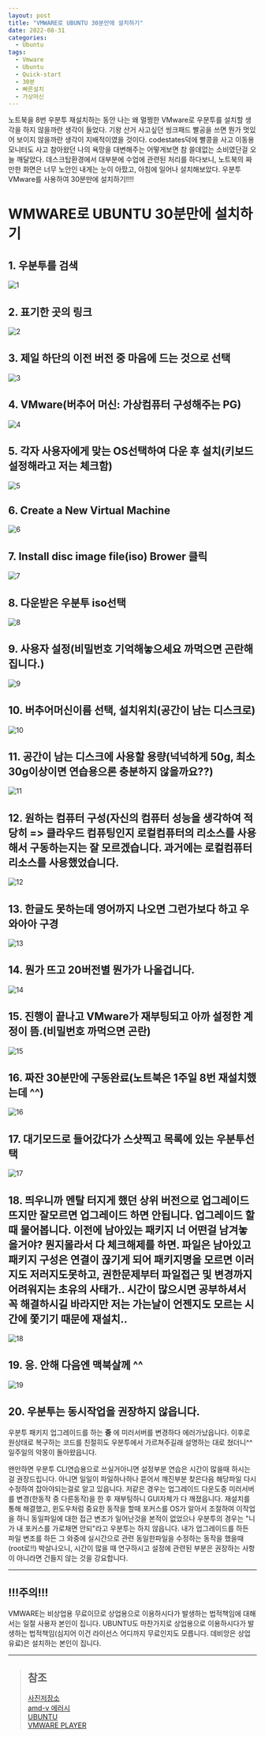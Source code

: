 ```yaml
---
layout: post
title: "VMWARE로 UBUNTU 30분만에 설치하기"
date: 2022-08-31
categories:
  - Ubuntu
tags:
  - Vmware
  - Ubuntu
  - Quick-start
  - 30분
  - 빠른설치
  - 가상머신
---
```


노트북을 8번 우분투 재설치하는 동안 나는 왜 멀쩡한 VMware로 우분투를 설치할 생각을 하지 않을까란 생각이 들었다. 기왕 산거 사고싶던 씽크패드 빨공을 쓰면 뭔가 멋있어 보이지 않을까란 생각이 지배적이였을 것이다. codestates덕에 빨콩을 사고 이동용모니터도 사고 참아왔던 나의 욕망을 대변해주는 어떻게보면 참 쓸데없는 소비였단걸 오늘 깨달았다. 데스크탑환경에서 대부분에 수업에 관련된 처리를 하다보니, 노트북의 짜만한 화면은 너무 노안인 내게는 눈이 아팠고, 아침에 일어나 설치해보았다. 우분투 VMware를 사용하여 30분만에 설치하기!!!!

# WMWARE로 UBUNTU 30분만에 설치하기

## 1. 우분투를 검색

![1](/assets/img/220831-u-1.png)

## 2. 표기한 곳의 링크

![2](/assets/img/220831-u-2.png)

## 3. 제일 하단의 이전 버전 중 마음에 드는 것으로 선택

![3](/assets/img/220831-u-3.png)

## 4. VMware(버추어 머신: 가상컴퓨터 구성해주는 PG)

![4](/assets/img/220831-u-4.png)

## 5. 각자 사용자에게 맞는 OS선택하여 다운 후 설치(키보드 설정해라고 저는 체크함)

![5](/assets/img/220831-u-5.png)

## 6. Create a New Virtual Machine

![6](/assets/img/220831-u-6.png)

## 7. Install disc image file(iso) Brower 클릭

![7](/assets/img/220831-u-7.png)

## 8. 다운받은 우분투 iso선택

![8](/assets/img/220831-u-8.png)

## 9. 사용자 설정(비밀번호 기억해놓으세요 까먹으면 곤란해집니다.)

![9](/assets/img/220831-u-9.png)

## 10. 버추어머신이름 선택, 설치위치(공간이 남는 디스크로)

![10](/assets/img/220831-u-10.png)

## 11. 공간이 남는 디스크에 사용할 용량(넉넉하게 50g, 최소 30g이상이면 연습용으론 충분하지 않을까요??)

![11](/assets/img/220831-u-11.png)

## 12. 원하는 컴퓨터 구성(자신의 컴퓨터 성능을 생각하여 적당히 => 클라우드 컴퓨팅인지 로컬컴퓨터의 리소스를 사용해서 구동하는지는 잘 모르겠습니다. 과거에는 로컬컴퓨터 리소스를 사용했었습니다.

![12](/assets/img/220831-u-12.png)

## 13. 한글도 못하는데 영어까지 나오면 그런가보다 하고 우와아아 구경

![13](/assets/img/220831-u-13.png)

## 14. 뭔가 뜨고 20버전별 뭔가가 나올겁니다.

![14](/assets/img/220831-u-14.png)

## 15. 진행이 끝나고 VMware가 재부팅되고 아까 설정한 계정이 뜸.(비밀번호 까먹으면 곤란)

![15](/assets/img/220831-u-15.png)

## 16. 짜잔 30분만에 구동완료(노트북은 1주일 8번 재설치했는데 ^^)

![16](/assets/img/220831-u-16.png)

## 17. 대기모드로 들어갔다가 스샷찍고 목록에 있는 우분투선택

![17](/assets/img/220831-u-17.png)

## 18. **띄우니까 멘탈 터지게 했던 상위 버전으로 업그레이드 뜨지만 잘모르면 업그레이드 하면 안됩니다. 업그레이드 할때 물어봅니다. 이전에 남아있는 패키지 너 어떤걸 남겨놓을거야? 뭔지몰라서 다 체크해제를 하면. 파일은 남아있고 패키지 구성은 연결이 끊기게 되어 패키지명을 모르면 이러지도 저러지도못하고, 권한문제부터 파일접근 및 변경까지 어려워지는 초유의 사태가.. 시간이 많으시면 공부하셔서 꼭 해결하시길 바라지만 저는 가는날이 언젠지도 모르는 시간에 쫓기기 때문에 재설치..**

![18](/assets/img/220831-u-18.png)

## 19. 응. 안해 다음엔 맥북살께 ^^

![19](/assets/img/220831-u-19.png)

## 20. 우분투는 동시작업을 권장하지 않읍니다.

우분투 패키지 업그레이드를 하는 **중** 에 미러서버를 변경하다 에러가났읍니다. 이후로 원상태로 복구하는 코드를 친절히도 우분투에서 가르쳐주길래 설명하는 대로 쳤더니^^ 일주일의 악몽이 돌아왔읍니다.

왠만하면 우분투 CLI연습용으로 쓰실거아니면 설정부분 연습은 시간이 많을때 하시는걸 권장드립니다. 아니면 일일이 파일하나하나 뜯어서 깨진부분 찾은다음 해당파일 다시 수정하여 잡아야되는걸로 알고 있읍니다. 저같은 경우는 업그레이드 다운도중 미러서버를 변경(한동작 중 다른동작)을 한 후 재부팅하니 GUI자체가 다 깨졌읍니다. 재설치를 통해 해결했고, 윈도우처럼 중요한 동작을 할때 포커스를 OS가 알아서 조절하여 이작업을 하니 동일파일에 대한 접근 변조가 일어난것을 본적이 없었으나 우분투의 경우는 "니가 내 포커스를 가로채면 안되"라고 우분투는 하지 않읍니다. 내가 업그레이드를 하든 파일 변조를 하든 그 와중에 실시간으로 관련 동일한파일을 수정하는 동작을 했을때(root로!!) 박살나오니, 시간이 많을 때 연구하시고 설정에 관련된 부분은 권장하는 사항이 아니라면 건들지 않는 것을 강요합니다.

---

## !!!주의!!!

VMWARE는 비상업용 무료이므로 상업용으로 이용하시다가 발생하는 법적책임에 대해서는 일절 사용자 본인이 집니다. UBUNTU도 마찬가지로 상업용으로 이용하시다가 발생하는 법적책임(심지어 이건 라이선스 어디까지 무료인지도 모릅니다. 데비앙은 상업유료)은 설치하는 본인이 집니다.

---

> ## 참조
> [사진저장소](https://blog.naver.com/sycork/222863680094)  
> [amd-v 에러시](https://jhnyang.tistory.com/236)  
> [UBUNTU](https://ubuntu.com/)  
> [VMWARE PLAYER](https://www.vmware.com/kr/products/workstation-player/workstation-player-evaluation.html)
